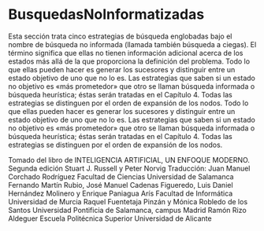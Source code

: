 # BusquedasNoInformatizadas

Esta sección trata cinco estrategias de búsqueda englobadas bajo el nombre de búsqueda no informada (llamada también búsqueda a ciegas). El término significa que ellas no tienen información adicional acerca de los estados más allá de la que proporciona la definición del problema. Todo lo que ellas pueden hacer es generar los sucesores y distinguir entre un estado objetivo de uno que no lo es. Las estrategias que saben si un estado no objetivo es «más prometedor» que otro se llaman búsqueda informada o búsqueda heurística; éstas serán tratadas en el Capítulo 4. Todas las estrategias se distinguen por el orden de expansión de los nodos. Todo lo que ellas pueden hacer es generar los sucesores y distinguir entre un estado objetivo de uno que no lo es. Las estrategias que saben si un
estado no objetivo es «más prometedor» que otro se llaman búsqueda informada o búsqueda heurística; éstas serán tratadas en el Capítulo 4. Todas las estrategias se distinguen por el orden de expansión de los nodos.

Tomado del libro de INTELIGENCIA ARTIFICIAL, UN ENFOQUE MODERNO. 
Segunda edición
Stuart J. Russell y Peter Norvig
Traducción:
Juan Manuel Corchado Rodríguez
Facultad de Ciencias
Universidad de Salamanca
Fernando Martín Rubio, José Manuel Cadenas Figueredo,
Luis Daniel Hernández Molinero y Enrique Paniagua Arís
Facultad de Informática
Universidad de Murcia
Raquel Fuentetaja Pinzán y Mónica Robledo de los Santos
Universidad Pontificia de Salamanca, campus Madrid
Ramón Rizo Aldeguer
Escuela Politécnica Superior
Universidad de Alicante